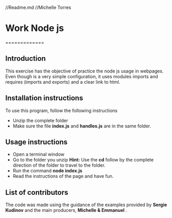 //Readme.md
//Michelle Torres

# Work Node js
=============

## Introduction
This exercise has the objective of practice the node js usage in webpages. Even though is a very simple configuration, it uses modules imports and requires (imports and exports) and a clear link to html.

## Installation instructions
 To use this program, follow the following instructions

 * Unzip the complete folder
 * Make sure the file __index.js__ and __handles.js__ are in the same folder.

## Usage instructions
 * Open a terminal window
 * Go to the folder you unzip
 __Hint:__ Use the **cd** follow by the complete direction of the folder to travel to the folder.
 * Run the command __node index.js__
 * Read the instructions of the page and have fun.

## List of contributors
The code was made using the guidance of the examples provided by **Sergie Kudinov** and the main producers, **Michelle & Emmanuel** .
